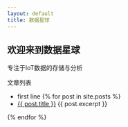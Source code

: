 ```yaml
---
layout: default
title: 数据星球
---
```


## 欢迎来到数据星球

专注于IoT数据的存储与分析

文章列表

- first line
{% for post in site.posts %}
    <li>
      <a href="{{ post.url }}">{{ post.title }}</a>
      {{ post.excerpt }}
    </li>
{% endfor %}

